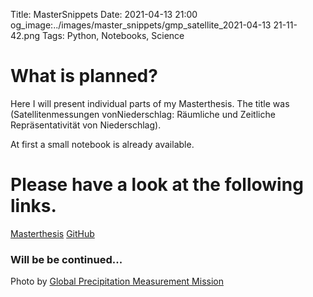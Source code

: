 Title: MasterSnippets
Date: 2021-04-13 21:00
og_image:../images/master_snippets/gmp_satellite_2021-04-13 21-11-42.png
Tags: Python, Notebooks, Science

# What is planned?
Here I will present individual parts of my Masterthesis.
The title was (Satellitenmessungen vonNiederschlag: Räumliche und Zeitliche Repräsentativität von Niederschlag).

At first a small notebook is already available.

# Please have a look at the following links.
[Masterthesis](https://diglib.uibk.ac.at/urn:nbn:at:at-ubi:1-29018)
[GitHub](https://github.com/markusgoller/master_snippets)

### Will be be continued...

Photo by [Global Precipitation Measurement Mission](https://gpm.nasa.gov/missions/GPM)